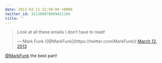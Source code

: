 ```yaml
---
date: 2013-03-11 22:50:04 +0000
twitter_id: 311308078899421184
title: ''
---
```


<blockquote class="twitter-tweet"><p lang="en" dir="ltr">Look at all these emails I don’t have to read!</p>&mdash; Mark Funk ([@MarkFunk](https://twitter.com/MarkFunk)) <a href="https://twitter.com/MarkFunk/status/311295139161186306?ref_src=twsrc%5Etfw">March 12, 2013</a></blockquote>
<script async src="https://platform.twitter.com/widgets.js" charset="utf-8"></script>

[@MarkFunk](https://twitter.com/MarkFunk) the best part!
